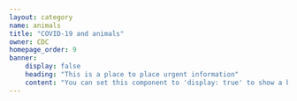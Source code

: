 ```yaml
---
layout: category
name: animals
title: "COVID-19 and animals"
owner: CDC
homepage_order: 9
banner:
    display: false
    heading: "This is a place to place urgent information"
    content: "You can set this component to 'display: true' to show a banner at the top of the page."
---
```


